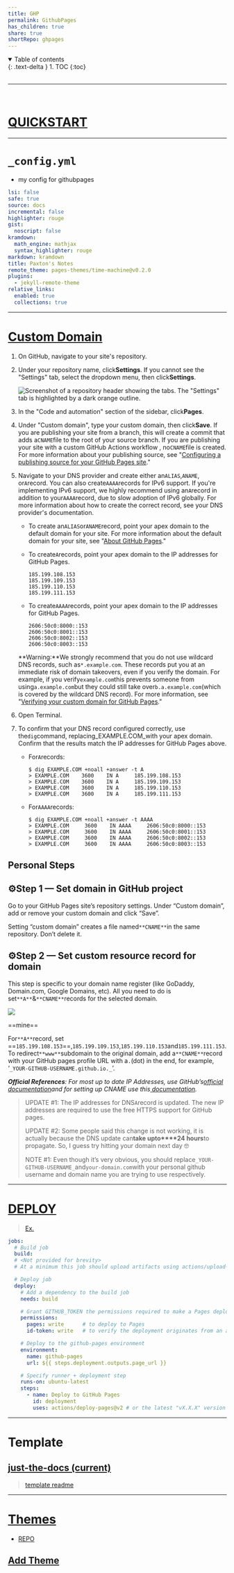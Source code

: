 ```yaml
---
title: GHP
permalink: GithubPages
has_children: true
share: true
shortRepo: ghpages   
---
```



<details open markdown="block">
  <summary>
    Table of contents
  </summary>
  {: .text-delta }
1. TOC
{:toc}
</details>
<br/>

***
<br/>

# [QUICKSTART](https://docs.github.com/en/pages/quickstart)

___  

# `_config.yml`

- my config for githubpages

```yml  
lsi: false
safe: true
source: docs
incremental: false
highlighter: rouge
gist:
  noscript: false
kramdown:
  math_engine: mathjax
  syntax_highlighter: rouge
markdown: kramdown
title: Paxton's Notes
remote_theme: pages-themes/time-machine@v0.2.0
plugins:
  - jekyll-remote-theme
relative_links:
  enabled: true
  collections: true

```  

  
---  

# [Custom Domain](https://docs.github.com/en/pages/configuring-a-custom-domain-for-your-github-pages-site)

1. On GitHub, navigate to your site's repository.

2. Under your repository name, click**Settings**. If you cannot see the "Settings" tab, select the dropdown menu, then click**Settings**.

   ![Screenshot of a repository header showing the tabs. The "Settings" tab is highlighted by a dark orange outline.](https://docs.github.com/assets/cb-28266/images/help/repository/repo-actions-settings.png)

3. In the "Code and automation" section of the sidebar, click**Pages**.

4. Under "Custom domain", type your custom domain, then click**Save**. If you are publishing your site from a branch, this will create a commit that adds a`CNAME`file to the root of your source
   branch. If you are publishing your site with a custom GitHub Actions workflow , no`CNAME`file is created. For more information about your publishing source,
   see "[Configuring a publishing source for your GitHub Pages site](https://docs.github.com/en/pages/getting-started-with-github-pages/configuring-a-publishing-source-for-your-github-pages-site)."

5. Navigate to your DNS provider and create either an`ALIAS`,`ANAME`, or`A`record. You can also create`AAAA`records for IPv6 support. If you're implementing IPv6 support, we highly recommend using
   an`A`record in addition to your`AAAA`record, due to slow adoption of IPv6 globally. For more information about how to create the correct record, see your DNS provider's documentation.

    - To create an`ALIAS`or`ANAME`record, point your apex domain to the default domain for your site. For more information about the default domain for your site,
      see "[About GitHub Pages](https://docs.github.com/en/pages/getting-started-with-github-pages/about-github-pages#types-of-github-pages-sites)."
    - To create`A`records, point your apex domain to the IP addresses for GitHub Pages.

        ```shell  
        185.199.108.153  
        185.199.109.153  
        185.199.110.153  
        185.199.111.153  
        ```  

    - To create`AAAA`records, point your apex domain to the IP addresses for GitHub Pages.

        ```shell  
        2606:50c0:8000::153  
        2606:50c0:8001::153  
        2606:50c0:8002::153  
        2606:50c0:8003::153  
        ```  

   **Warning:**We strongly recommend that you do not use wildcard DNS records, such as`*.example.com`. These records put you at an immediate risk of domain takeovers, even if you verify the domain.
   For example, if you verify`example.com`this prevents someone from using`a.example.com`but they could still take over`b.a.example.com`(which is covered by the wildcard DNS record). For more
   information,
   see "[Verifying your custom domain for GitHub Pages](https://docs.github.com/en/pages/configuring-a-custom-domain-for-your-github-pages-site/verifying-your-custom-domain-for-github-pages)."

6. Open Terminal.

7. To confirm that your DNS record configured correctly, use the`dig`command, replacing_EXAMPLE.COM_with your apex domain. Confirm that the results match the IP addresses for GitHub Pages above.

    - For`A`records:

        ```shell  
        $ dig EXAMPLE.COM +noall +answer -t A  
        > EXAMPLE.COM    3600    IN A     185.199.108.153  
        > EXAMPLE.COM    3600    IN A     185.199.109.153  
        > EXAMPLE.COM    3600    IN A     185.199.110.153  
        > EXAMPLE.COM    3600    IN A     185.199.111.153  
        ```  

    - For`AAAA`records:

        ```shell  
        $ dig EXAMPLE.COM +noall +answer -t AAAA  
        > EXAMPLE.COM     3600    IN AAAA     2606:50c0:8000::153  
        > EXAMPLE.COM     3600    IN AAAA     2606:50c0:8001::153  
        > EXAMPLE.COM     3600    IN AAAA     2606:50c0:8002::153  
        > EXAMPLE.COM     3600    IN AAAA     2606:50c0:8003::153  
        ```  

## Personal Steps

## ⚙️Step 1 — Set domain in GitHub project

Go to your GitHub Pages site’s repository settings. Under “Custom domain”, add or remove your custom domain and click “Save”.

Setting “custom domain” creates a file named`**CNAME**`in the same repository. Don’t delete it.

## ⚙️Step 2 — Set custom resource record for domain

This step is specific to your domain name register (like GoDaddy, Domain.com, Google Domains, etc). All you need to do is set`**A**`&`**CNAME**`records for the selected domain.

![](https://miro.medium.com/v2/resize:fit:2000/1*lT1CCfb9jX74vGrsF5AoLA.png)

==mine==

For`**A**`record, set ==`185.199.108.153`==,`185.199.109.153`,`185.199.110.153`and`185.199.111.153`. To redirect`**www**`subdomain to the original domain, add a`**CNAME**`record with your GitHub pages
profile URL with a`.`(dot) in the end, for example, ‘`_YOUR-GITHUB-USERNAME.github.io._`’.

**_Official References_**_: For most up to date IP Addresses, use GitHub’s_[_official documentation_](https://help.github.com/articles/setting-up-an-apex-domain/)_and for setting up CNAME use this_[
_documentation_](https://help.github.com/articles/setting-up-a-www-subdomain/)_._



> UPDATE #1: The IP addresses for DNS`A`record is updated. The new IP addresses are required to use the free HTTPS support for GitHub pages.
>
> UPDATE #2: Some people said this change is not working, it is actually because the DNS update can**take upto****24 hours**to propagate. So, I guess try hitting your domain next day 🤓
>
> NOTE #1: Even though it’s very obvious, you should replace`_YOUR-GITHUB-USERNAME_`and`your-domain.com`with your personal github username and domain name you are trying to use respectively.

---

# [DEPLOY](https://github.com/actions/deploy-pages)

> [Ex.](https://github.com/JamesIves/github-pages-deploy-action)

```yaml
jobs:
  # Build job
  build:
  # <Not provided for brevity>
  # At a minimum this job should upload artifacts using actions/upload-pages-artifact

  # Deploy job
  deploy:
    # Add a dependency to the build job
    needs: build

    # Grant GITHUB_TOKEN the permissions required to make a Pages deployment
    permissions:
      pages: write      # to deploy to Pages
      id-token: write   # to verify the deployment originates from an appropriate source

    # Deploy to the github-pages environment
    environment:
      name: github-pages
      url: ${{ steps.deployment.outputs.page_url }}

    # Specify runner + deployment step
    runs-on: ubuntu-latest
    steps:
      - name: Deploy to GitHub Pages
        id: deployment
        uses: actions/deploy-pages@v2 # or the latest "vX.X.X" version tag for this action
```

---

# Template

## [just-the-docs (current)](https://github.com/just-the-docs/just-the-docs)

> [template readme](https://github.com/just-the-docs/just-the-docs-template/blob/main/README.md#hosting-your-docs-from-an-existing-project-repo)
---  

# [Themes](https://pages.github.com/themes/)

- [REPO](https://github.com/pages-themes)

## [Add Theme](https://docs.github.com/en/pages/setting-up-a-github-pages-site-with-jekyll/adding-a-theme-to-your-github-pages-site-using-jekyll)  
  
